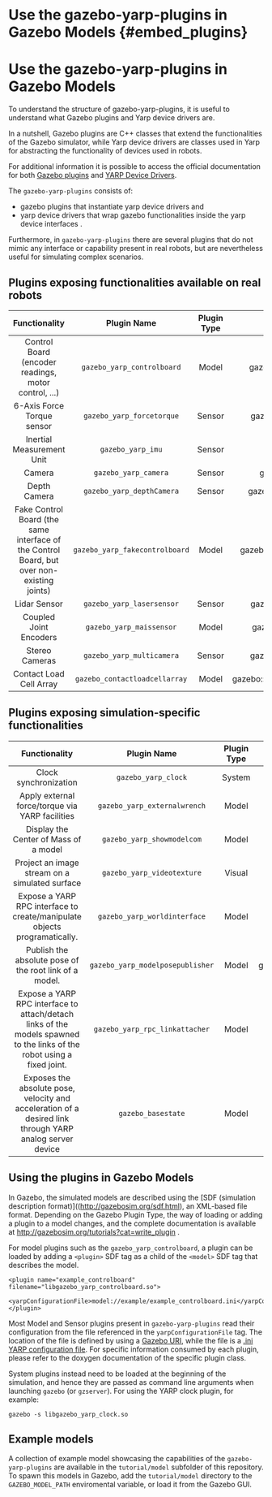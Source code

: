 

# Use the gazebo-yarp-plugins in Gazebo Models {#embed_plugins}

# Use the gazebo-yarp-plugins in Gazebo Models

To understand the structure of gazebo-yarp-plugins, it is useful to understand what Gazebo plugins and Yarp device drivers are.

In a nutshell, Gazebo plugins are C++ classes that extend the functionalities of the Gazebo simulator, while Yarp device drivers are classes used in Yarp for abstracting the functionality of devices used in robots.

For additional information it is possible to access the official documentation for both [Gazebo plugins](http://gazebosim.org/tutorials?cat=write_plugin) and [YARP Device Drivers](http://wiki.icub.org/yarpdoc/note_devices.html).

The `gazebo-yarp-plugins` consists of:
* gazebo plugins that instantiate yarp device drivers and
* yarp device drivers that wrap gazebo functionalities inside the yarp device interfaces .

Furthermore, in `gazebo-yarp-plugins` there are several plugins that do not mimic any interface or capability present in real robots,
but are nevertheless useful for simulating complex scenarios.

## Plugins exposing functionalities available on real robots

|  Functionality     | Plugin Name  | Plugin Type |  Gazebo Plugin class  | YARP Device class (if any)  |
| :----------------: |:-------------:| :-----:|:---------------------------------:|:-------------------:|
| Control Board (encoder readings, motor control, ...) | `gazebo_yarp_controlboard` | Model |  gazebo::GazeboYarpControlBoard | yarp::dev::GazeboYarpControlBoardDriver |
| 6-Axis Force Torque sensor | `gazebo_yarp_forcetorque` | Sensor |  gazebo::GazeboYarpForceTorque |  yarp::dev::GazeboYarpForceTorqueDriver |
| Inertial Measurement Unit | `gazebo_yarp_imu` | Sensor | gazebo::GazeboYarpIMU | yarp::dev::GazeboYarpIMUDriver |
| Camera  | `gazebo_yarp_camera` | Sensor | gazebo::GazeboYarpCamera | yarp::dev::GazeboYarpCameraDriver |
| Depth Camera | `gazebo_yarp_depthCamera` | Sensor | gazebo::GazeboYarpDepthCamera | yarp::dev::GazeboYarpDepthCameraDriver |
| Fake Control Board (the same interface of the Control Board, but over non-existing joints) |  `gazebo_yarp_fakecontrolboard` | Model | gazebo::GazeboYarpFakeControlBoard |yarp::dev::GazeboYarpFakeControlBoardDriver |
| Lidar Sensor        | `gazebo_yarp_lasersensor` | Sensor | gazebo::GazeboYarpLaserSensor | yarp::dev::GazeboYarpLaserSensorDriver |
| Coupled Joint Encoders | `gazebo_yarp_maissensor` | Model |  gazebo::GazeboYarpMaisSensor | yarp::dev::GazeboYarpMaisSensorDriver |
| Stereo Cameras         | `gazebo_yarp_multicamera` | Sensor | gazebo::GazeboYarpMultiCamera | yarp::dev::GazeboYarpMultiCameraDriver |
| Contact Load Cell Array| `gazebo_contactloadcellarray` | Model | gazebo::GazeboYarpContactLoadCellArray | yarp::dev::GazeboYarpContactLoadCellArrayDriver |

## Plugins exposing simulation-specific functionalities
|  Functionality     | Plugin Name  | Plugin Type |  Gazebo Plugin class  |
| :----------------: |:-------------:| :-----:|:---------------------------------:|
| Clock synchronization  | `gazebo_yarp_clock` | System | gazebo::GazeboYarpClock |
| Apply external force/torque via YARP facilities | `gazebo_yarp_externalwrench` | Model |  gazebo::ApplyExternalWrench |
| Display the Center of Mass of a model | `gazebo_yarp_showmodelcom` | Model | gazebo::ShowModelCoM |
| Project an image stream on a simulated surface | `gazebo_yarp_videotexture` | Visual  | gazebo::VideoTexture |
| Expose a YARP RPC interface to create/manipulate objects programatically. | `gazebo_yarp_worldinterface` | Model |  gazebo::WorldInterface |
| Publish the absolute pose of the root link of a model. | `gazebo_yarp_modelposepublisher` | Model | gazebo::GazeboYarpModelPosePublisher |
| Expose a YARP RPC interface to attach/detach links of the models spawned to the links of the robot using a fixed joint. | `gazebo_yarp_rpc_linkattacher` | Model | gazebo::GazeboYarpLinkAttacher |
| Exposes the absolute pose, velocity and acceleration of a desired link through YARP analog server device| `gazebo_basestate` | Model | gazebo::GazeboYarpBaseState | yarp::dev::GazeboYarpBaseStateDriver |

## Using the plugins in Gazebo Models
In Gazebo, the simulated models are described using the [SDF (simulation description format)]((http://gazebosim.org/sdf.html), an XML-based file format.
Depending on the Gazebo Plugin Type, the way of loading or adding a plugin to a model changes, and the complete documentation is available at http://gazebosim.org/tutorials?cat=write_plugin .

For model plugins such as the `gazebo_yarp_controlboard`, a plugin can be loaded by adding a `<plugin>` SDF tag as a child of the `<model>` SDF tag that describes the model.
~~~
<plugin name="example_controlboard" filename="libgazebo_yarp_controlboard.so">
    <yarpConfigurationFile>model://example/example_controlboard.ini</yarpConfigurationFile>
</plugin>
~~~
Most Model and Sensor plugins present in `gazebo-yarp-plugins` read their configuration from the file referenced in the `yarpConfigurationFile` tag.
The location of the file is defined by using a [Gazebo URI](https://bitbucket.org/osrf/gazebo/wiki/uri), while the file is a [.ini YARP configuration file](http://www.yarp.it/yarp_config_files.html).
For specific information consumed by each plugin, please refer to the doxygen documentation of the specific plugin class.

System plugins instead need to be loaded at the beginning of the simulation, and hence they are passed as command line arguments when launching `gazebo` (or `gzserver`).
For using the YARP clock plugin, for example:
~~~
gazebo -s libgazebo_yarp_clock.so
~~~

## Example models
A collection of example model showcasing the capabilities of the `gazebo-yarp-plugins` are available in the `tutorial/model` subfolder of this repository.
To spawn this models in Gazebo, add the `tutorial/model` directory to the `GAZEBO_MODEL_PATH` enviromental variable, or load it from the Gazebo GUI.
